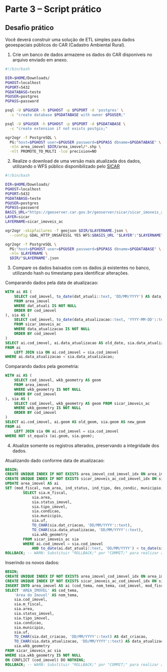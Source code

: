 # Parte 3 – Script prático

## Desafio prático

Você deverá construir uma solução de ETL simples para dados geoespaciais públicos do CAR (Cadastro Ambiental Rural).

1. Crie um banco de dados armazene os dados do CAR disponíveis no arquivo enviado em anexo.

```sh
#!/bin/bash

DIR=$HOME/Downloads/
PGHOST=localhost
PGPORT=5432
PGDATABASE=teste
PGUSER=postgres
PGPASS=password

psql -U $PGUSER -h $PGHOST -p $PGPORT -d 'postgres' \
  -c "create database $PGDATABASE with owner $PGUSER;"

psql -U $PGUSER -h $PGHOST -p $PGPORT -d $PGDATABASE \
  -c "create extension if not exists postgis;"

ogr2ogr -f PostgreSQL \
  PG:"host=$PGHOST user=$PGUSER password=$PGPASS dbname=$PGDATABASE" \
  -nln area_imovel $DIR/area_imovel/*.shp \
  -nlt PROMOTE_TO_MULTI -lco precision=NO
```

2. Realize o download de uma versão mais atualizada dos dados, utilizando o WFS público disponibilizado pelo [SICAR](https://geoserver.car.gov.br/geoserver/sicar/ows?version=1.0.0&typeName=sicar%3Asicar_imoveis_ac)

```sh
#!/bin/bash

DIR=$HOME/Downloads/
PGHOST=localhost
PGPORT=5432
PGDATABASE=teste
PGUSER=postgres
PGPASS=password
BASIS_URL="https://geoserver.car.gov.br/geoserver/sicar/sicar_imoveis_ac/ows?service=WFS"
LAYER=sicar
LAYERNAME=sicar_imoveis_ac

ogr2ogr -skipfailures -f geojson $DIR/$LAYERNAME.json \
  --config GDAL_HTTP_UNSAFESSL YES WFS:$BASIS_URL "$LAYER":"$LAYERNAME"

ogr2ogr -f PostgreSQL \
  PG:"host=$PGHOST user=$PGUSER password=$PGPASS dbname=$PGDATABASE" \
  -nln $LAYERNAME \
  $DIR/"$LAYERNAME".json
```

3. Compare os dados baixados com os dados já existentes no banco, utilizando hash ou timestamp para identificar alterações.

Comparando dados pela data de atualizacao:

```sql
WITH ai AS (
    SELECT cod_imovel, to_date(dat_atuali::text, 'DD/MM/YYYY') AS data_atualizacao
    FROM area_imovel
    WHERE dat_atuali IS NOT NULL
    ORDER BY cod_imovel
), sia AS (
    SELECT cod_imovel, to_date(data_atualizacao::text, 'YYYY-MM-DD'::text) AS data_atualizacao
    FROM sicar_imoveis_ac
    WHERE data_atualizacao IS NOT NULL
    ORDER BY cod_imovel
)
SELECT ai.cod_imovel, ai.data_atualizacao AS old_date, sia.data_atualizacao AS new_date
FROM ai
    LEFT JOIN sia ON ai.cod_imovel = sia.cod_imovel
WHERE ai.data_atualizacao < sia.data_atualizacao;
```

Comparando dados pela geometria:

```sql
WITH ai AS (
    SELECT cod_imovel, wkb_geometry AS geom
    FROM area_imovel
    WHERE wkb_geometry IS NOT NULL
    ORDER BY cod_imovel
), sia AS (
    SELECT cod_imovel, wkb_geometry AS geom FROM sicar_imoveis_ac
    WHERE wkb_geometry IS NOT NULL
    ORDER BY cod_imovel
)
SELECT ai.cod_imovel, ai.geom AS old_geom, sia.geom AS new_geom
FROM ai
    LEFT JOIN sia ON ai.cod_imovel = sia.cod_imovel
WHERE NOT st_equals (ai.geom, sia.geom);
```

4. Atualize somente os registros alterados, preservando a integridade dos dados.

Atualizando dado conforme data de atualizacao:

```sql
BEGIN;
CREATE UNIQUE INDEX IF NOT EXISTS area_imovel_cod_imovel_idx ON area_imovel (cod_imovel);
CREATE UNIQUE INDEX IF NOT EXISTS sicar_imoveis_ac_cod_imovel_idx ON sicar_imoveis_ac (cod_imovel);
UPDATE area_imovel AS ai
SET (mod_fiscal, num_area, ind_status, ind_tipo, des_condic, municipio, cod_estado, dat_criaca, dat_atuali, wkb_geometry) = (
        SELECT sia.m_fiscal,
            sia.area,
            sia.status_imovel,
            sia.tipo_imovel,
            sia.condicao,
            sia.municipio,
            sia.uf,
            TO_CHAR(sia.dat_criacao, 'DD/MM/YYYY'::text),
            TO_CHAR(sia.data_atualizacao, 'DD/MM/YYYY'::text),
            sia.wkb_geometry
        FROM sicar_imoveis_ac sia
        WHERE ai.cod_imovel = sia.cod_imovel
            AND to_date(ai.dat_atuali::text, 'DD/MM/YYYY') < to_date(sia.data_atualizacao::text, 'YYYY-MM-DD'::text));
ROLLBACK; -- WARN: Substituir "ROLLBACK;" por "COMMIT;" para realizar a transacao;
```

Inserindo os novos dados:

```sql
BEGIN;
CREATE UNIQUE INDEX IF NOT EXISTS area_imovel_cod_imovel_idx ON area_imovel (cod_imovel);
CREATE UNIQUE INDEX IF NOT EXISTS sicar_imoveis_ac_cod_imovel_idx ON sicar_imoveis_ac (cod_imovel);
INSERT INTO area_imovel AS ai (cod_tema, nom_tema, cod_imovel, mod_fiscal, num_area, ind_status, ind_tipo, des_condic, municipio, cod_estado, dat_criaca, dat_atuali, wkb_geometry)
SELECT 'AREA_IMOVEL' AS cod_tema,
    'Area do Imovel' AS nom_tema,
    sia.cod_imovel,
    sia.m_fiscal,
    sia.area,
    sia.status_imovel,
    sia.tipo_imovel,
    sia.condicao,
    sia.municipio,
    sia.uf,
    TO_CHAR(sia.dat_criacao, 'DD/MM/YYYY'::text) AS dat_criacao,
    TO_CHAR(sia.data_atualizacao, 'DD/MM/YYYY'::text) AS data_atualizacao,
    sia.wkb_geometry
FROM sicar_imoveis_ac sia
WHERE sia.wkb_geometry IS NOT NULL
ON CONFLICT (cod_imovel) DO NOTHING;
ROLLBACK; -- WARN: Substituir "ROLLBACK;" por "COMMIT;" para realizar a transacao;
```
